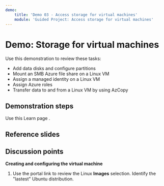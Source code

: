 ```yaml
---
demo:
    title: 'Demo 03 - Access storage for virtual machines'
    module: 'Guided Project: Access storage for virtual machines'
---
```


# Demo: Storage for virtual machines

Use this demonstration to review these tasks:
+ Add data disks and configure partitions  
+ Mount an SMB Azure file share on a Linux VM 
+ Assign a managed identity on a Linux VM 
+ Assign Azure roles 
+ Transfer data to and from a Linux VM by using AzCopy 

## Demonstration steps

Use this Learn page []().

## Reference slides

    


## Discussion points

**Creating and configuring the virtual machine**

1. Use the portal link to review the Linux **Images** selection.  Identify the "lastest" Ubuntu distribution.
